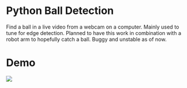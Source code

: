 # Python Ball Detection

Find a ball in a live video from a webcam on a computer.
Mainly used to tune for edge detection.
Planned to have this work in combination with a robot arm to hopefully catch a ball.
Buggy and unstable as of now.

# Demo

![](https://github.com/DPC5/Python-Ball-Detection/demo.gif)